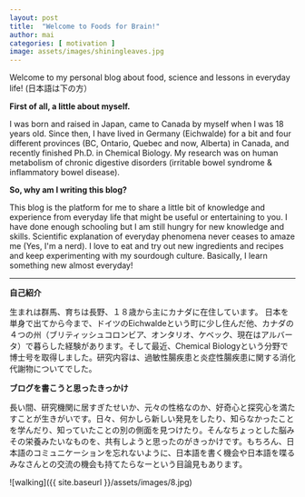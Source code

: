 ```yaml
---
layout: post
title:  "Welcome to Foods for Brain!"
author: mai
categories: [ motivation ]
image: assets/images/shiningleaves.jpg
---
```


Welcome to my personal blog about food, science and lessons in everyday life! (日本語は下の方）

**First of all, a little about myself.**

I was born and raised in Japan, came to Canada by myself when I was 18 years old. 
Since then, I have lived in Germany (Eichwalde) for a bit and four different provinces (BC, Ontario, Quebec and now, Alberta) in Canada, and recently finished Ph.D. in Chemical Biology. My research was on human metabolism of chronic digestive disorders (irritable bowel syndrome & inflammatory bowel disease). 

**So, why am I writing this blog?**

This blog is the platform for me to share a little bit of knowledge and experience from everyday life that might be useful or entertaining to you. I have done enough schooling but I am still hungry for new knowledge and skills. Scientific explanation of everyday phenomena never ceases to amaze me (Yes, I'm a nerd). I love to eat and try out new ingredients and recipes and keep experimenting with my sourdough culture. Basically, I learn something new almost everyday! 

---

**自己紹介**

生まれは群馬、育ちは長野、１８歳から主にカナダに在住しています。
日本を単身で出てから今まで、ドイツのEichwaldeという町に少し住んだ他、カナダの４つの州（ブリティッシュコロンビア、オンタリオ、ケベック、現在はアルバータ）で暮らした経験があります。そして最近、Chemical Biologyという分野で博士号を取得しました。研究内容は、過敏性腸疾患と炎症性腸疾患に関する消化代謝物についてでした。

**ブログを書こうと思ったきっかけ**

長い間、研究機関に居すぎたせいか、元々の性格なのか、好奇心と探究心を満たすことが生きがいです。日々、何かしら新しい発見をしたり、知らなかったことを学んだり、知っていたことの別の側面を見つけたり。そんなちょっとした脳みその栄養みたいなものを、共有しようと思ったのがきっかけです。もちろん、日本語のコミュニケーションを忘れないように、日本語を書く機会や日本語を喋るみなさんとの交流の機会も持てたらなーという目論見もあります。


![walking]({{ site.baseurl }}/assets/images/8.jpg)


